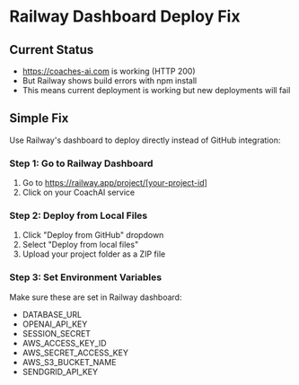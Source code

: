 # Railway Dashboard Deploy Fix

## Current Status
- https://coaches-ai.com is working (HTTP 200)
- But Railway shows build errors with npm install
- This means current deployment is working but new deployments will fail

## Simple Fix
Use Railway's dashboard to deploy directly instead of GitHub integration:

### Step 1: Go to Railway Dashboard
1. Go to https://railway.app/project/[your-project-id]
2. Click on your CoachAI service

### Step 2: Deploy from Local Files
1. Click "Deploy from GitHub" dropdown
2. Select "Deploy from local files"
3. Upload your project folder as a ZIP file

### Step 3: Set Environment Variables
Make sure these are set in Railway dashboard:
- DATABASE_URL
- OPENAI_API_KEY  
- SESSION_SECRET
- AWS_ACCESS_KEY_ID
- AWS_SECRET_ACCESS_KEY
- AWS_S3_BUCKET_NAME
- SENDGRID_API_KEY

### Step 4: Set Build Command
In Railway dashboard settings:
- Build Command: `npm install --legacy-peer-deps`
- Start Command: `npm start`

## Alternative: Keep Current Working Version
Since https://coaches-ai.com is working:
- Don't trigger new deployments
- Current version is stable
- Only deploy when you need to update features

## Why This Happens
The GitHub integration is trying to use a Dockerfile that has npm install issues. Direct deployment or local file upload bypasses this problem.

Your platform is working - the build errors are just preventing new deployments.